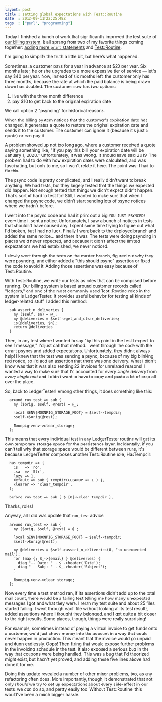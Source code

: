 ```yaml
---
layout: post
title : setting global expectations with Test::Routine
date  : 2012-09-11T22:25:48Z
tags  : ["perl", "programming"]
---
```

Today I finished a bunch of work that significantly improved the test suite of
[our billing system](http://github.com/pobox/Moonpig).  It all sprang from two
of my favorite things coming together:  [adding more `print`
statements](http://rjbs.manxome.org/rubric/entry/1897) and
[Test::Routine](http://advent.rjbs.manxome.org/2010/2010-12-21.html).

I'm going to simplify the truth a little bit, but here's what happened.

Sometimes, a customer pays for a year in advance at $20 per year.  Six months
later, he or she upgrades to a more expensive tier of service — let's say $40
per year.  Now, instead of six months left, the customer only has three months,
because the rate at which the paid balance is being drawn down has doubled.
The customer now has two options:

1. live with the three month difference
2. pay $10 to get back to the original expiration date

We call option 2 "psyncing" for historical reasons.

When the billing system notices that the customer's expiration date has
changed, it generates a quote to restore the original expiration date and sends
it to the customer.  The customer can ignore it (because it's just a quote) or
can pay it.

A problem showed up not too long ago, where a customer received a quote saying
something like, "If you pay this bill, your expiration date will be January 1,
2020."  Unfortunately, it was wrong.  It should have said 2019.  The problem
had to do with how expiration dates were calculated, and was fascinating, but
only to me, so I won't relate it here.  The point was:  I had to fix this.

The psync code is pretty complicated, and I really didn't want to break
anything.  We had tests, but they largely tested that the things we expected
did happen.  Not enough tested that things we didn't expect didn't happen.
That's sort of hard to test for!  Still, I wanted to make sure that when I
changed the psync code, we didn't start sending lots of psync notices where we
hadn't before.

I went into the psync code and had it print out a big `YOU JUST PSYNCED!` every
time it sent a notice.  Unfortunately, I saw a bunch of notices in tests that
shouldn't have caused any.  I spent some time trying to figure out what I'd
broken, but I had no luck.  Finally I went back to the deployed branch and
added the same notice... and there it was!  The tests were doing psyncing in
places we'd never expected, and because it didn't affect the limited
expectations we had established, we never noticed.

I slowly went through the tests on the master branch, figured out why they were
psyncing, and either added a "this should psync" assertion or fixed the code to
avoid it.  Adding those assertions was easy because of Test::Routine.

With Test::Routine, we write our tests as roles that can be composed before
running.  Our billing system is based around customer records called "ledgers,"
and one of the most commonly-used Test::Routine roles in the system is
LedgerTester.  It provides useful behavior for testing all kinds of
ledger-related stuff.  I added this method:

      sub assert_n_deliveries {
        my ($self, $n) = @_;
        my @deliveries = $self->get_and_clear_deliveries;
        is(@deliveries, $n);
        return @deliveries
      }

Then, in any test where I wanted to say "by this point in the test I expect to
see 1 message," I'd just call that method.  I went through the code with the
errant psyncs and added expectations.  Unfortunately, they didn't always help!
I knew that the test was sending a psync, because of my big blinking red
notice, so I'd add an assertion that there was one delivery.  What I didn't
know was that it was also sending 22 invoices for unrelated reasons!  I wanted
a way to make sure that I'd accounted for *every single delivery* from *every
single test* and I didn't want to have to copy and paste a lot of crap all over
the place.

So, back to LedgerTester!  Among other things, it does something like this:

      around run_test => sub {
        my ($orig, $self, @rest) = @_;

        local $ENV{MOONPIG_STORAGE_ROOT} = $self->tempdir;
        $self->$orig(@rest);

        Moonpig->env->clear_storage;
      };

This means that every individual test in any LedgerTester routine will get its
own temporary storage space for the persistence layer.  Incidentally, if you
can't tell why that storage space would be different between runs, it's because
LedgerTester composes another Test::Routine role, HasTempdir:

      has tempdir => (
        is   => 'ro',
        isa  => 'Str',
        lazy => 1,
        default => sub { tempdir(CLEANUP => 1 ) },
        clearer => 'clear_tempdir',
      );

      before run_test => sub { $_[0]->clear_tempdir };

Thanks, roles!

Anyway, all I did was update that `run_test` advice:

      around run_test => sub {
        my ($orig, $self, @rest) = @_;

        local $ENV{MOONPIG_STORAGE_ROOT} = $self->tempdir;
        $self->$orig(@rest);

        my @deliveries = $self->assert_n_deliveries(0, "no unexpected mail");
        for (map {; $_->{email} } @deliveries) {
          diag "-- Date: " . $_->header('Date');
          diag "   Subj: " . $_->header('Subject');
        }

        Moonpig->env->clear_storage;
      };

Now every time a test method ran, if its assertions didn't add up to the total
mail count, there would be a failing test telling me how many unexpected
messages I got and what they were.  I reran my test suite and about 25 files
started failing.  I went through each file without looking at its test results,
added assertions where I thought they belonged, and I got quite a bit closer to
the right results.  Some places, though, things were really surprising!

For example, sometimes instead of paying a virtual invoice to get funds onto a
customer, we'd just shove money into the account in a way that could never
happen in production.  This meant that the invoice would go unpaid and dunn
endlessly.  Oops!  Then fixing that would expose further problems in the
invoicing schedule in the test.  It also exposed a serious bug in the way that
coupons were being handled.  This was a bug that I'd theorized might exist, but
hadn't yet proved, and adding those five lines above had done it for me.

Doing this update revealed a number of other minor problems, too, as any
refactoring often does.  More importantly, though, it demonstrated that not
only *should* we try to set up expectations about every side-effect in our
tests, we *can* do so, and pretty easily too.  Without Test::Routine, this
would've been a much bigger hassle.

